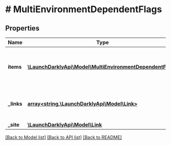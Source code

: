 # # MultiEnvironmentDependentFlags

## Properties

Name | Type | Description | Notes
------------ | ------------- | ------------- | -------------
**items** | [**\LaunchDarklyApi\Model\MultiEnvironmentDependentFlag[]**](MultiEnvironmentDependentFlag.md) | An array of dependent flags with their environment information |
**_links** | [**array<string,\LaunchDarklyApi\Model\Link>**](Link.md) | The location and content type of related resources |
**_site** | [**\LaunchDarklyApi\Model\Link**](Link.md) |  |

[[Back to Model list]](../../README.md#models) [[Back to API list]](../../README.md#endpoints) [[Back to README]](../../README.md)
